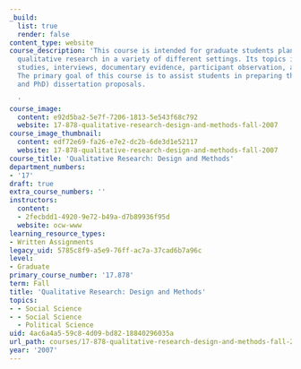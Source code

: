 ```yaml
---
_build:
  list: true
  render: false
content_type: website
course_description: 'This course is intended for graduate students planning to conduct
  qualitative research in a variety of different settings. Its topics include: Case
  studies, interviews, documentary evidence, participant observation, and survey research.
  The primary goal of this course is to assist students in preparing their (Masters
  and PhD) dissertation proposals.

  '
course_image:
  content: e92d5ba2-5e7f-7206-1813-5e543f68c792
  website: 17-878-qualitative-research-design-and-methods-fall-2007
course_image_thumbnail:
  content: edf72e69-fa26-e7e2-dc2b-6de3d1e52117
  website: 17-878-qualitative-research-design-and-methods-fall-2007
course_title: 'Qualitative Research: Design and Methods'
department_numbers:
- '17'
draft: true
extra_course_numbers: ''
instructors:
  content:
  - 2fecbdd1-4920-9e72-b49a-d7b89936f95d
  website: ocw-www
learning_resource_types:
- Written Assignments
legacy_uid: 5785c8f9-a5e9-76ff-ac7a-37cad6b7a96c
level:
- Graduate
primary_course_number: '17.878'
term: Fall
title: 'Qualitative Research: Design and Methods'
topics:
- - Social Science
- - Social Science
  - Political Science
uid: 4ac6a4a5-59c8-4d09-bd82-18840296035a
url_path: courses/17-878-qualitative-research-design-and-methods-fall-2007
year: '2007'
---
```

